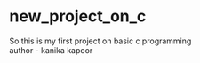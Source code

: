 # new_project_on_c
 So this is my first project on basic c programming 
 <br>
 author - kanika kapoor
